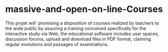 # massive-and-open-on-line-Courses
This projet will¨promising a disposition of courses realized by teachers to the wide public by assuring a training conceived specifically for the interactive study via Web, the educational software includes user spaces, discussion forums, upload and download files in PDF format, claiming regular evolutions and passages of examinations.
